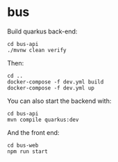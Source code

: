 # bus

Build quarkus back-end:
```
cd bus-api
./mvnw clean verify
```
    
Then:

```
cd ..
docker-compose -f dev.yml build
docker-compose -f dev.yml up
```

You can also start the backend with:
```
cd bus-api
mvn compile quarkus:dev
```

And the front end:
```
cd bus-web
npm run start
```
